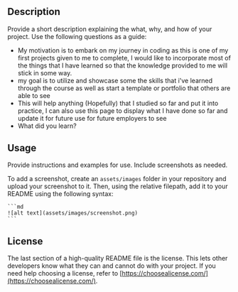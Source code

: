 # <My Portfolio>

## Description

Provide a short description explaining the what, why, and how of your project. Use the following questions as a guide:

- My motivation is to embark on my journey in coding as this is one of my first  projects given to me to complete, I would like to incorporate most of the things that I have learned so that the knowledge provided to me will stick in some way.
- my goal is to utilize and showcase some the skills that i've learned through the course as well as start a template or portfolio that others are able to see
- This will help anything (Hopefully) that I studied so far and put it into practice, I can also use this page to display what I have done so far and update it for future use for future employers to see
- What did you learn?

## Usage

Provide instructions and examples for use. Include screenshots as needed.

To add a screenshot, create an `assets/images` folder in your repository and upload your screenshot to it. Then, using the relative filepath, add it to your README using the following syntax:

    ```md
    ![alt text](assets/images/screenshot.png)
    ```

## License

The last section of a high-quality README file is the license. This lets other developers know what they can and cannot do with your project. If you need help choosing a license, refer to [https://choosealicense.com/](https://choosealicense.com/).